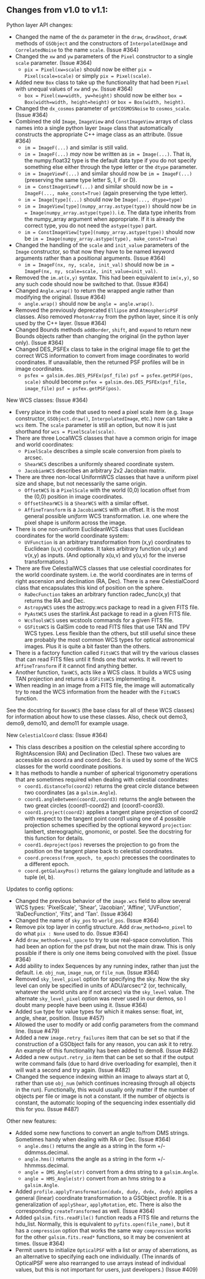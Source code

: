 Changes from v1.0 to v1.1:
--------------------------

Python layer API changes:

* Changed the name of the `dx` parameter in the `draw`, `drawShoot`, `drawK`
  methods of `GSObject` and the constructors of `InterpolatedImage` and
  `CorrelatedNoise` to the name `scale`. (Issue #364)
* Changed the `xw` and `yw` parameters of the `Pixel` constructor to a
  single `scale` parameter. (Issue #364)
  * `pix = Pixel(xw=scale)` should now be either `pix = Pixel(scale=scale)`
    or simply `pix = Pixel(scale)`.
* Added new `Box` class to take up the functionality that had been `Pixel` 
  with unequal values of `xw` and `yw`. (Issue #364)
  * `box = Pixel(xw=width, yw=height)` should now be either
    `box = Box(width=width, height=height)` or `box = Box(width, height)`.
* Changed the `dx_cosmos` parameter of `getCOSMOSNoise` to `cosmos_scale`.
  (Issue #364)
* Combined the old `Image`, `ImageView` and `ConstImageView` arrays of class 
  names into a single python layer `Image` class that automatically constructs
  the appropriate C++ image class as an attribute. (Issue #364)
  * `im = ImageF(...)` and similar is still valid.
  * `im = ImageF(...)` _may_ now be written as `im = Image(...)`.  That is,
    the numpy.float32 type is the default data type if you do not specify
    something else either through the type letter or the `dtype` parameter.
  * `im = ImageViewF(...)` and similar should now be `im = ImageF(...)`
    (preserving the same type letter S, I, F or D).
  * `im = ConstImageViewF(...)` and similar should now be 
    `im = ImageF(..., make_const=True)` (again preserving the type letter).
  * `im = Image[type](...)` should now be `Image(..., dtype=type)`
  * `im = ImageView[type](numpy_array.astype(type))` should now be 
     `im = Image(numpy_array.astype(type))`.  i.e. The data type inherits
     from the numpy_array argument when appropriate.  If it is already
     the correct type, you do not need the `astype(type)` part.
  * `im = ConstImageView[type](numpy_array.astype(type))` should now be 
    `im = Image(numpy_array.astype(type), make_const=True)`
* Changed the handling of the `scale` and `init_value` parameters of the 
  `Image` constructor, so that now they have to be named keyword arguments
  rather than a positional arguments. (Issue #364)
  * `im = ImageF(nx, ny, scale, init_val)` should now be 
    `im = ImageF(nx, ny, scale=scale, init_value=init_val)`.
* Removed the `im.at(x,y)` syntax.  This had been equivalent to `im(x,y)`, 
  so any such code should now be switched to that. (Issue #364)
* Changed `Angle.wrap()` to return the wrapped angle rather than modifying the 
  original. (Issue #364)
  * `angle.wrap()` should now be `angle = angle.wrap()`.
* Removed the previously deprecated `Ellipse` and `AtmosphericPSF` classes.
  Also removed `PhotonArray` from the python layer, since it is only used
  by the C++ layer. (Issue #364)
* Changed Bounds methods `addBorder`, `shift`, and `expand` to return new
  Bounds objects rather than changing the original (in the python layer 
  only). (Issue #364)
* Changed DES_PSFEx class to take in the original image file to get the correct
  WCS information to convert from image coordinates to world coordinates.  If
  unavailable, then the returned PSF profiles will be in image coordinates.
  * `psfex = galsim.des.DES_PSFEx(psf_file)` `psf = psfex.getPSF(pos, scale)`
     should become `psfex = galsim.des.DES_PSFEx(psf_file, image_file)`
     `psf = psfex.getPSF(pos)`.


New WCS classes: (Issue #364)

* Every place in the code that used to need a pixel scale item (e.g. `Image`
  constructor, `GSObject.draw()`, `InterpolatedImage`, etc.) now can take a 
  `wcs` item.  The `scale` parameter is still an option, but now it is just 
  shorthand for `wcs = PixelScale(scale)`.
* There are three LocalWCS classes that have a common origin for image and 
  world coordinates:
  * `PixelScale` describes a simple scale conversion from pixels to arcsec.
  * `ShearWCS` describes a uniformly sheared coordinate system.
  * `JacobianWCS` describes an arbitrary 2x2 Jacobian matrix.
* There are three non-local UniformWCS classes that have a uniform pixel
  size and shape, but not necessarily the same origin.
  * `OffsetWCS` is a `PixelScale` with the world (0,0) location offset from 
    the (0,0) position in image coordinates.
  * `OffsetShearWCS` is a `ShearWCS` with a similar offset.
  * `AffineTransform` is a `JacobianWCS` with an offset.  It is the most 
    general possible _uniform_ WCS transformation.  i.e. one where the pixel 
    shape is uniform across the image.
* There is one non-uniform EuclideanWCS class that uses Euclidean coordinates 
  for the world coordinate system:
  * `UVFunction` is an arbitrary transformation from (x,y) coordinates to
    Euclidean (u,v) coordinates.  It takes arbitrary function u(x,y) and
    v(x,y) as inputs.  (And optionally x(u,v) and y(u,v) for the inverse
    transformations.)
* There are five CelestialWCS classes that use celestial coordinates for the 
  world coordinate system. i.e. the world coordinates are in terms of right
  ascension and declination (RA, Dec).  There is a new CelestialCoord
  class that encapsulates this kind of position on the sphere.
  * `RaDecFunction` takes an arbitrary function radec_func(x,y) that returns
    the RA and Dec.
  * `AstropyWCS` uses the astropy.wcs package to read in a given FITS file.
  * `PyAstWCS` uses the starlink.Ast package to read in a given FITS file.
  * `WcsToolsWCS` uses wcstools commands for a given FITS file.
  * `GSFitsWCS` is GalSim code to read FITS files that use TAN and TPV 
    WCS types.  Less flexible than the others, but still useful since
    these are probably the most common WCS types for optical astronomical
    images.  Plus it is quite a bit faster than the others.
* There is a factory function called `FitsWCS` that will try the various 
  classes that can read FITS files until it finds one that works.  It will 
  revert to `AffineTransform` if it cannot find anything better.
* Another function, `TanWCS`, acts like a WCS class.  It builds a WCS using
  TAN projection and returns a `GSFitsWCS` implementing it.
* When reading in an image from a FITS file, the image will automatically
  try to read the WCS information from the header with the `FitsWCS` function.

See the docstring for `BaseWCS` (the base class for all of these WCS classes)
for information about how to use these classes. Also, check out demo3, demo9, 
demo10, and demo11 for example usage.


New `CelestialCoord` class: (Issue #364)

* This class describes a position on the celestial sphere according to 
  RightAscension (RA) and Declination (Dec).  These two values are accessible
  as coord.ra and coord.dec.  So it is used by some of the WCS classes for
  the world coordinate positions.
* It has methods to handle a number of spherical trigonometry operations 
  that are sometimes required when dealing with celestial coordinates:
  * `coord1.distanceTo(coord2)` returns the great circle distance between two
    coordinates (as a `galsim.Angle`).
  * `coord1.angleBetween(coord2,coord3)` returns the angle between the two 
    great circles (coord1-coord2) and (coord1-coord3).
  * `coord1.project(coord2)` applies a tangent plane projection of coord2 with 
    respect to the tangent point coord1 using one of 4 possible projection 
    schemes specified by the optional keyword `projection`: lambert, 
    stereographic, gnomonic, or postel.  See the docstring for this function 
    for details.
  * `coord1.deproject(pos)` reverses the projection to go from the position
    on the tangent plane back to celestial coordinates.
  * `coord.precess(from_epoch, to_epoch)` precesses the coordinates to a 
    different epoch.
  * `coord.getGalaxyPos()` returns the galaxy longitude and latitude as
    a tuple (el, b).


Updates to config options:

* Changed the previous behavior of the `image.wcs` field to allow several WCS
  types: 'PixelScale', 'Shear', 'Jacobian', 'Affine', 'UVFunction',
  'RaDecFunction', 'Fits', and 'Tan'. (Issue #364)
* Changed the name of `sky_pos` to `world_pos`. (Issue #364)
* Remove pix top layer in config structure.  Add `draw_method=no_pixel` to 
  do what `pix : None` used to do. (Issue #364)
* Add `draw_method=real_space` to try to use real-space convolution.  This
  had been an option for the psf draw, but not the main draw.  This is only
  possible if there is only one items being convolved with the pixel.
  (Issue #364)
* Add ability to index Sequences by any running index, rather than just the 
  default.  i.e. `obj_num`, `image_num`, or `file_num`. (Issue #364)
* Removed `sky_level_pixel` option for specifying the sky.  Now the sky level 
  can only be specified in units of ADU/arcsec^2 (or, technically, whatever 
  the world units are if not arcsec) via the `sky_level` value.  The alternate
  `sky_level_pixel` option was never used in our demos, so I doubt many people 
  have been using it. (Issue #364)
* Added `Sum` type for value types for which it makes sense: float, int, angle,
  shear, position. (Issue #457)
* Allowed the user to modify or add config parameters from the command line. 
  (Issue #479)
* Added a new `image.retry_failures` item that can be set so that if the 
  construction of a GSObject fails for any reason, you can ask it to retry.
  An example of this functionality has been added to demo8. (Issue #482)
* Added a new `output.retry_io` item that can be set so that if the output write 
  command fails (due to hard drive overloading for example), then it will wait 
  a second and try again. (Issue #482)
* Changed the sequence indexing within an image to always start at 0, rather 
  than use `obj_num` (which continues increasing through all objects in the run).
  Functionally, this would usually only matter if the number of objects per
  file or image is not a constant.  If the number of objects is constant, the 
  automatic looping of the sequencing index essentially did this for you.
  (Issue #487)


Other new features:

* Added some new functions to convert an angle to/from DMS strings.  Sometimes 
  handy when dealing with RA or Dec. (Issue #364)
  * `angle.dms()` returns the angle as a string in the form +/-ddmmss.decimal.
  * `angle.hms()` returns the angle as a string in the form +/-hhmmss.decimal.
  * `angle = DMS_Angle(str)` convert from a dms string to a `galsim.Angle`.
  * `angle = HMS_Angle(str)` convert from an hms string to a `galsim.Angle`.
* Added `profile.applyTransformation(dudx, dudy, dvdx, dvdy)` applies a general
  (linear) coordinate transformation to a GSObject profile.  It is a 
  generalization of `applyShear`, `applyRotation`, etc.  There is also the 
  corresponding `createTransformed` as well. (Issue #364)
* Added `galsim.fits.readFile()` function reads a FITS file and returns the
  hdu_list.  Normally, this is equivalent to `pyfits.open(file_name)`, but
  it has a `compression` option that works the same way `compression` works
  for the other `galsim.fits.read*` functions, so it may be convenient
  at times. (Issue #364)
* Permit users to initialize `OpticalPSF` with a list or array of aberrations,
  as an alternative to specifying each one individually.  (The innards of 
  OpticalPSF were also rearranged to use arrays instead of individual values, 
  but this is not important for users, just developers.) (Issue #409)

